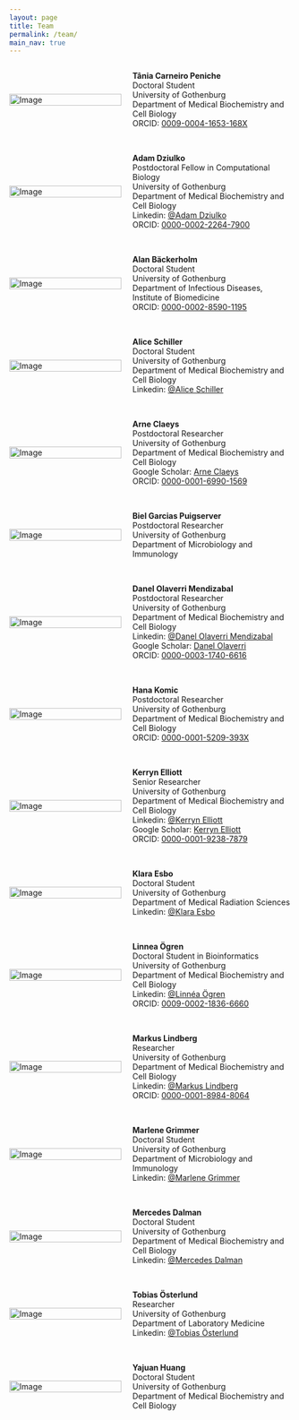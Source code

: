 ```yaml
---
layout: page
title: Team
permalink: /team/
main_nav: true
---
```


<!-- Team photo of SBW2026: will come later -->

<!-- member: Main Organiser -->

<div style="display: flex;align-items: center;">
    <div style="flex: 0 0 200px; padding-right: 10px;">
        <img src="{{ site.baseurl }}/assets/team/Tania_Peniche.png" alt="Image" style="width: 100%;">
    </div>
    <div style="flex: 1; padding-left: 10px;">
        <p><strong>Tânia Carneiro Peniche</strong> <br>
        Doctoral Student <br>
        University of Gothenburg <br>
        Department of Medical Biochemistry and Cell Biology <br>
        ORCID: <a href="https://orcid.org/0009-0004-1653-168X" target="_blank">0009-0004-1653-168X</a>
        </p>
    </div>
</div>

<br>

<!-- member: -->

<div style="display: flex;align-items: center;">
    <div style="flex: 0 0 200px; padding-right: 10px;">
        <!-- TODO: Replace placeholder with actual photo when uploaded -->
        <img src="{{ site.baseurl }}/assets/icons/user.png" alt="Image" style="width: 100%;">
        <!-- <img src="{{ site.baseurl }}/assets/team/Adam_Dziulko.png" alt="Image" style="width: 100%;"> -->
    </div>
    <div style="flex: 1; padding-left: 10px;">
        <p><strong>Adam Dziulko</strong> <br>
        Postdoctoral Fellow in Computational Biology <br>
        University of Gothenburg <br>
        Department of Medical Biochemistry and Cell Biology <br>
        Linkedin: <a href="https://www.linkedin.com/in/adam-dziulko" target="_blank">@Adam Dziulko</a> <br>
        ORCID: <a href="https://orcid.org/0000-0002-2264-7900" target="_blank">0000-0002-2264-7900</a>
        </p>
    </div>
</div>

<br>

<!-- member: -->

<div style="display: flex;align-items: center;">
    <div style="flex: 0 0 200px; padding-right: 10px;">
        <!-- TODO: Replace placeholder with actual photo when uploaded -->
        <img src="{{ site.baseurl }}/assets/icons/user.png" alt="Image" style="width: 100%;">
        <!-- <img src="{{ site.baseurl }}/assets/team/Alan_Backerholm.png" alt="Image" style="width: 100%;"> -->
    </div>
    <div style="flex: 1; padding-left: 10px;">
        <p><strong>Alan Bäckerholm</strong> <br>
        Doctoral Student <br>
        University of Gothenburg <br>
        Department of Infectious Diseases, Institute of Biomedicine <br>
        ORCID: <a href="https://orcid.org/0000-0002-8590-1195" target="_blank">0000-0002-8590-1195</a>
        </p>
    </div>
</div>

<br>

<!-- member: -->

<div style="display: flex;align-items: center;">
    <div style="flex: 0 0 200px; padding-right: 10px;">
        <img src="{{ site.baseurl }}/assets/team/Alice_Schiller.png" alt="Image" style="width: 100%;">
    </div>
    <div style="flex: 1; padding-left: 10px;">
        <p><strong>Alice Schiller</strong> <br>
        Doctoral Student <br>
        University of Gothenburg <br>
        Department of Medical Biochemistry and Cell Biology <br>
        Linkedin: <a href="https://se.linkedin.com/in/alice-schiller-60189a1b6" target="_blank">@Alice Schiller</a>
        </p>
    </div>
</div>

<br>

<!-- member: -->

<div style="display: flex;align-items: center;">
    <div style="flex: 0 0 200px; padding-right: 10px;">
        <!-- TODO: Replace placeholder with actual photo when uploaded -->
        <img src="{{ site.baseurl }}/assets/icons/user.png" alt="Image" style="width: 100%;">
        <!-- <img src="{{ site.baseurl }}/assets/team/Arne_Claeys.png" alt="Image" style="width: 100%;"> -->
    </div>
    <div style="flex: 1; padding-left: 10px;">
        <p><strong>Arne Claeys</strong> <br>
        Postdoctoral Researcher <br>
        University of Gothenburg <br>
        Department of Medical Biochemistry and Cell Biology <br>
        Google Scholar: <a href="https://scholar.google.com/citations?user=Z2AQryAAAAAJ" target="_blank">Arne Claeys</a> <br>
        ORCID: <a href="https://orcid.org/0000-0001-6990-1569" target="_blank">0000-0001-6990-1569</a>
        </p>
    </div>
</div>

<br>

<!-- member: -->

<div style="display: flex;align-items: center;">
    <div style="flex: 0 0 200px; padding-right: 10px;">
        <!-- TODO: Replace placeholder with actual photo when uploaded -->
        <img src="{{ site.baseurl }}/assets/icons/user.png" alt="Image" style="width: 100%;">
        <!-- <img src="{{ site.baseurl }}/assets/team/Biel_Garcias_Puigserver.png" alt="Image" style="width: 100%;"> -->
    </div>
    <div style="flex: 1; padding-left: 10px;">
        <p><strong>Biel Garcias Puigserver</strong> <br>
        Postdoctoral Researcher <br>
        University of Gothenburg <br>
        Department of Microbiology and Immunology
        </p>
    </div>
</div>

<br>

<!-- member: -->

<div style="display: flex;align-items: center;">
    <div style="flex: 0 0 200px; padding-right: 10px;">
        <!-- TODO: Replace placeholder with actual photo when uploaded -->
        <img src="{{ site.baseurl }}/assets/icons/user.png" alt="Image" style="width: 100%;">
        <!-- <img src="{{ site.baseurl }}/assets/team/Danel_Olaverri_Mendizabal.png" alt="Image" style="width: 100%;"> -->
    </div>
    <div style="flex: 1; padding-left: 10px;">
        <p><strong>Danel Olaverri Mendizabal</strong> <br>
        Postdoctoral Researcher <br>
        University of Gothenburg <br>
        Department of Medical Biochemistry and Cell Biology <br>
        Linkedin: <a href="https://es.linkedin.com/in/danelolaverri/en" target="_blank">@Danel Olaverri Mendizabal</a> <br>
        Google Scholar: <a href="https://scholar.google.com/citations?user=gQYLLLEAAAAJ" target="_blank">Danel Olaverri</a> <br>
        ORCID: <a href="https://orcid.org/0000-0003-1740-6616" target="_blank">0000-0003-1740-6616</a>
        </p>
    </div>
</div>

<br>

<!-- member: -->

<div style="display: flex;align-items: center;">
    <div style="flex: 0 0 200px; padding-right: 10px;">
        <img src="{{ site.baseurl }}/assets/team/Hana_Komic.png" alt="Image" style="width: 100%;">
    </div>
    <div style="flex: 1; padding-left: 10px;">
        <p><strong>Hana Komic</strong> <br>
        Postdoctoral Researcher <br>
        University of Gothenburg <br>
        Department of Medical Biochemistry and Cell Biology <br>
        ORCID: <a href="https://orcid.org/0000-0001-5209-393X" target="_blank">0000-0001-5209-393X</a>
        </p>
    </div>
</div>

<br>

<!-- member: -->

<div style="display: flex;align-items: center;">
    <div style="flex: 0 0 200px; padding-right: 10px;">
        <img src="{{ site.baseurl }}/assets/team/Kerryn_Elliott.png" alt="Image" style="width: 100%;">
    </div>
    <div style="flex: 1; padding-left: 10px;">
        <p><strong>Kerryn Elliott</strong> <br>
        Senior Researcher <br>
        University of Gothenburg <br>
        Department of Medical Biochemistry and Cell Biology <br>
        Linkedin: <a href="https://se.linkedin.com/in/kerryn-elliott-36158243" target="_blank">@Kerryn Elliott</a> <br>
        Google Scholar: <a href="https://scholar.google.com/citations?user=OGKQFI0AAAAJ" target="_blank">Kerryn Elliott</a> <br>
        ORCID: <a href="https://orcid.org/0000-0001-9238-7879" target="_blank">0000-0001-9238-7879</a>
        </p>
    </div>
</div>

<br>

<!-- member: -->

<div style="display: flex;align-items: center;">
    <div style="flex: 0 0 200px; padding-right: 10px;">
        <img src="{{ site.baseurl }}/assets/team/Klara_Esbo.png" alt="Image" style="width: 100%;">
    </div>
    <div style="flex: 1; padding-left: 10px;">
        <p><strong>Klara Esbo</strong> <br>
        Doctoral Student <br>
        University of Gothenburg <br>
        Department of Medical Radiation Sciences <br>
        Linkedin: <a href="https://se.linkedin.com/in/klara-esbo-2474a919a" target="_blank">@Klara Esbo</a>
        </p>
    </div>
</div>

<br>

<!-- member: -->

<div style="display: flex;align-items: center;">
    <div style="flex: 0 0 200px; padding-right: 10px;">
        <img src="{{ site.baseurl }}/assets/team/Linnea_Ogren.png" alt="Image" style="width: 100%;">
    </div>
    <div style="flex: 1; padding-left: 10px;">
        <p><strong>Linnea Ögren</strong> <br>
        Doctoral Student in Bioinformatics <br>
        University of Gothenburg <br>
        Department of Medical Biochemistry and Cell Biology <br>
        Linkedin: <a href="https://se.linkedin.com/in/linneaogren" target="_blank">@Linnéa Ögren</a> <br>
        ORCID: <a href="https://orcid.org/0009-0002-1836-6660" target="_blank">0009-0002-1836-6660</a>
        </p>
    </div>
</div>

<br>

<!-- member: -->

<div style="display: flex;align-items: center;">
    <div style="flex: 0 0 200px; padding-right: 10px;">
        <!-- TODO: Replace placeholder with actual photo when uploaded -->
        <img src="{{ site.baseurl }}/assets/icons/user.png" alt="Image" style="width: 100%;">
        <!-- <img src="{{ site.baseurl }}/assets/team/Markus_Lindberg.png" alt="Image" style="width: 100%;"> -->
    </div>
    <div style="flex: 1; padding-left: 10px;">
        <p><strong>Markus Lindberg</strong> <br>
        Researcher <br>
        University of Gothenburg <br>
        Department of Medical Biochemistry and Cell Biology <br>
        Linkedin: <a href="https://se.linkedin.com/in/markus-lindberg-45003379" target="_blank">@Markus Lindberg</a> <br>
        ORCID: <a href="https://orcid.org/0000-0001-8984-8064" target="_blank">0000-0001-8984-8064</a>
        </p>
    </div>
</div>

<br>

<!-- member: -->

<div style="display: flex;align-items: center;">
    <div style="flex: 0 0 200px; padding-right: 10px;">
        <!-- TODO: Replace placeholder with actual photo when uploaded -->
        <img src="{{ site.baseurl }}/assets/icons/user.png" alt="Image" style="width: 100%;">
        <!-- <img src="{{ site.baseurl }}/assets/team/Marlene_Grimmer.png" alt="Image" style="width: 100%;"> -->
    </div>
    <div style="flex: 1; padding-left: 10px;">
        <p><strong>Marlene Grimmer</strong> <br>
        Doctoral Student <br>
        University of Gothenburg <br>
        Department of Microbiology and Immunology <br>
        Linkedin: <a href="https://se.linkedin.com/in/marlene-grimmer-2728672b9" target="_blank">@Marlene Grimmer</a>
        </p>
    </div>
</div>

<br>

<!-- member: -->

<div style="display: flex;align-items: center;">
    <div style="flex: 0 0 200px; padding-right: 10px;">
        <img src="{{ site.baseurl }}/assets/team/Mercedes_Dalman.png" alt="Image" style="width: 100%;">
    </div>
    <div style="flex: 1; padding-left: 10px;">
        <p><strong>Mercedes Dalman</strong> <br>
        Doctoral Student <br>
        University of Gothenburg <br>
        Department of Medical Biochemistry and Cell Biology <br>
        Linkedin: <a href="https://se.linkedin.com/in/mercedes-dalman-9645bb1a1" target="_blank">@Mercedes Dalman</a>
        </p>
    </div>
</div>

<br>

<!-- member: -->

<div style="display: flex;align-items: center;">
    <div style="flex: 0 0 200px; padding-right: 10px;">
        <!-- TODO: Replace placeholder with actual photo when uploaded -->
        <img src="{{ site.baseurl }}/assets/icons/user.png" alt="Image" style="width: 100%;">
        <!-- <img src="{{ site.baseurl }}/assets/team/Tobias_Osterlund.png" alt="Image" style="width: 100%;"> -->
    </div>
    <div style="flex: 1; padding-left: 10px;">
        <p><strong>Tobias Österlund</strong> <br>
        Researcher <br>
        University of Gothenburg <br>
        Department of Laboratory Medicine <br>
        Linkedin: <a href="https://se.linkedin.com/in/tobias-österlund-4b483812" target="_blank">@Tobias Österlund</a>
        </p>
    </div>
</div>

<br>

<!-- member: -->

<div style="display: flex;align-items: center;">
    <div style="flex: 0 0 200px; padding-right: 10px;">
        <!-- TODO: Replace placeholder with actual photo when uploaded -->
        <img src="{{ site.baseurl }}/assets/icons/user.png" alt="Image" style="width: 100%;">
        <!-- <img src="{{ site.baseurl }}/assets/team/Yajuan_Huang.png" alt="Image" style="width: 100%;"> -->
    </div>
    <div style="flex: 1; padding-left: 10px;">
        <p><strong>Yajuan Huang</strong> <br>
        Doctoral Student <br>
        University of Gothenburg <br>
        Department of Medical Biochemistry and Cell Biology
        </p>
    </div>
</div>
